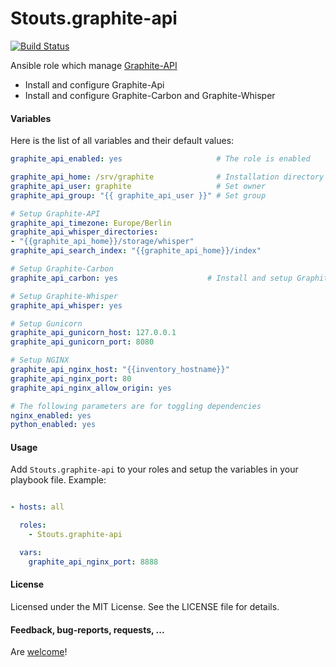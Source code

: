 Stouts.graphite-api
==============

[![Build Status](https://travis-ci.org/Stouts/Stouts.graphite-api.png)](https://travis-ci.org/Stouts/Stouts.graphite-api)

Ansible role which manage [Graphite-API](http://graphite-api.readthedocs.org/en/latest/)

* Install and configure Graphite-Api
* Install and configure Graphite-Carbon and Graphite-Whisper


#### Variables

Here is the list of all variables and their default values:

```yaml
graphite_api_enabled: yes                     # The role is enabled

graphite_api_home: /srv/graphite              # Installation directory
graphite_api_user: graphite                   # Set owner
graphite_api_group: "{{ graphite_api_user }}" # Set group

# Setup Graphite-API
graphite_api_timezone: Europe/Berlin
graphite_api_whisper_directories:
- "{{graphite_api_home}}/storage/whisper"
graphite_api_search_index: "{{graphite_api_home}}/index"

# Setup Graphite-Carbon
graphite_api_carbon: yes                    # Install and setup Graphite Carbon

# Setup Graphite-Whisper
graphite_api_whisper: yes

# Setup Gunicorn
graphite_api_gunicorn_host: 127.0.0.1
graphite_api_gunicorn_port: 8080

# Setup NGINX
graphite_api_nginx_host: "{{inventory_hostname}}"
graphite_api_nginx_port: 80
graphite_api_nginx_allow_origin: yes

# The following parameters are for toggling dependencies
nginx_enabled: yes
python_enabled: yes
```

#### Usage

Add `Stouts.graphite-api` to your roles and setup the variables in your playbook file.
Example:

```yaml

- hosts: all

  roles:
    - Stouts.graphite-api

  vars:
    graphite_api_nginx_port: 8888
```

#### License

Licensed under the MIT License. See the LICENSE file for details.

#### Feedback, bug-reports, requests, ...

Are [welcome](https://github.com/Stouts/Stouts.graphite-api/issues)!
